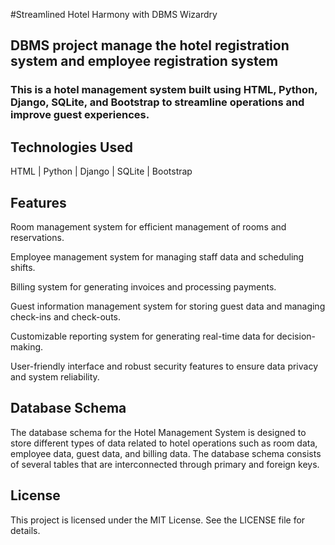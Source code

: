 #Streamlined Hotel Harmony with DBMS Wizardry
## DBMS project manage the hotel registration system and employee registration system

### This is a hotel management system built using HTML, Python, Django, SQLite, and Bootstrap to streamline operations and improve guest experiences.

## Technologies Used
HTML | 
Python | 
Django | 
SQLite | 
Bootstrap 


## Features

Room management system for efficient management of rooms and reservations.

Employee management system for managing staff data and scheduling shifts.

Billing system for generating invoices and processing payments.

Guest information management system for storing guest data and managing check-ins and check-outs.

Customizable reporting system for generating real-time data for decision-making.

User-friendly interface and robust security features to ensure data privacy and system reliability.

## Database Schema
The database schema for the Hotel Management System is designed to store different types of data related to hotel operations such as room data, employee data, guest data, and billing data. The database schema consists of several tables that are interconnected through primary and foreign keys.

## License
This project is licensed under the MIT License. See the LICENSE file for details.
